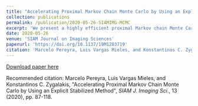 ```yaml
---
title: "Accelerating Proximal Markov Chain Monte Carlo by Using an Explicit Stabilized Method"
collection: publications
permalink: /publication/2020-05-26-SIAMIMG-MCMC
excerpt: 'We present a highly efficient proximal Markov chain Monte Carlo methodology to perform Bayesian computation in imaging problems. Similarly to previous proximal Monte Carlo approaches, the proposed method is derived from an approximation of the Langevin diffusion. However, instead of the conventional Euler--Maruyama approximation that underpins existing proximal Monte Carlo methods, here we use a state-of-the-art orthogonal Runge--Kutta--Chebyshev stochastic approximation [A. Abdulle, I. Aimuslimani, and G. Vilmart, SIAM/ASA J. Uncertain. Quantif., 6 (2018), pp. 937--964] that combines several gradient evaluations to significantly accelerate its convergence speed, similarly to accelerated gradient optimization methods. The proposed methodology is demonstrated via a range of numerical experiments, including non-blind image deconvolution, hyperspectral unmixing, and tomographic reconstruction, with total-variation and $\ell_1$-type priors. Comparisons with Euler-type proximal Monte Carlo methods confirm that the Markov chains generated with our method exhibit significantly faster convergence speeds, achieve larger effective sample sizes, and produce lower mean-square estimation errors at equal computational budget.'
date: 2020-05-26
venue: 'SIAM Journal on Imaging Sciences'
paperurl: 'https://doi.org/10.1137/19M1283719'
citation: 'Marcelo Pereyra, Luis Vargas Mieles, and Konstantinos C. Zygalakis, &quot;Accelerating Proximal Markov Chain Monte Carlo by Using an Explicit Stabilized Method&quot;, <i>SIAM Journal on Imaging Sciences</i>, Vol. 13, No. 2, 2020.'
---
```


[Download paper here](https://doi.org/10.1137/19M1283719)

Recommended citation: Marcelo Pereyra, Luis Vargas Mieles, and Konstantinos C. Zygalakis, "Accelerating Proximal Markov Chain Monte Carlo by Using an Explicit Stabilized Method", <i>SIAM J. Imaging Sci.</i>, 13 (2020), pp. 87-118.